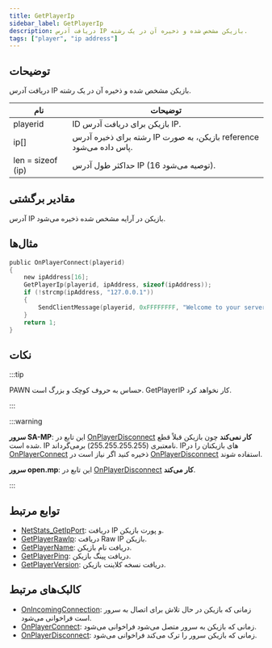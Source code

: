 ```yaml
---
title: GetPlayerIp
sidebar_label: GetPlayerIp
description: دریافت آدرس IP بازیکن مشخص شده و ذخیره آن در یک رشته.
tags: ["player", "ip address"]
---
```


## توضیحات

دریافت آدرس IP بازیکن مشخص شده و ذخیره آن در یک رشته.

| نام              | توضیحات                                                          |
| ----------------- | -------------------------------------------------------------------- |
| playerid          | ID بازیکن برای دریافت آدرس IP.                       |
| ip[]              | رشته برای ذخیره آدرس IP بازیکن، به صورت reference پاس داده می‌شود. |
| len = sizeof (ip) | حداکثر طول آدرس IP (16 توصیه می‌شود).               |

## مقادیر برگشتی

آدرس IP بازیکن در آرایه مشخص شده ذخیره می‌شود.

## مثال‌ها

```c
public OnPlayerConnect(playerid)
{
    new ipAddress[16];
    GetPlayerIp(playerid, ipAddress, sizeof(ipAddress));
    if (!strcmp(ipAddress, "127.0.0.1"))
    {
        SendClientMessage(playerid, 0xFFFFFFFF, "Welcome to your server, master :)");
    }
    return 1;
}
```

## نکات

:::tip

PAWN حساس به حروف کوچک و بزرگ است. GetPlayerIP کار نخواهد کرد.

:::

:::warning

**سرور SA-MP**: این تابع در [OnPlayerDisconnect](../callbacks/OnPlayerDisconnect) **کار نمی‌کند** چون بازیکن قبلاً قطع شده است. IP نامعتبری (255.255.255.255) برمی‌گرداند. 
IPهای بازیکنان را در [OnPlayerConnect](../callbacks/OnPlayerConnect) ذخیره کنید اگر نیاز است در [OnPlayerDisconnect](../callbacks/OnPlayerDisconnect) استفاده شوند.

**سرور open.mp**: این تابع در [OnPlayerDisconnect](../callbacks/OnPlayerDisconnect) **کار می‌کند**.

:::

## توابع مرتبط

- [NetStats_GetIpPort](NetStats_GetIpPort): دریافت IP و پورت بازیکن.
- [GetPlayerRawIp](GetPlayerRawIp): دریافت Raw IP بازیکن.
- [GetPlayerName](GetPlayerName): دریافت نام بازیکن.
- [GetPlayerPing](GetPlayerPing): دریافت پینگ بازیکن.
- [GetPlayerVersion](GetPlayerVerion): دریافت نسخه کلاینت بازیکن.

## کالبک‌های مرتبط

- [OnIncomingConnection](../callbacks/OnIncomingConnection): زمانی که بازیکن در حال تلاش برای اتصال به سرور است فراخوانی می‌شود.
- [OnPlayerConnect](../callbacks/OnPlayerConnect): زمانی که بازیکن به سرور متصل می‌شود فراخوانی می‌شود.
- [OnPlayerDisconnect](../callbacks/OnPlayerDisconnect): زمانی که بازیکن سرور را ترک می‌کند فراخوانی می‌شود.